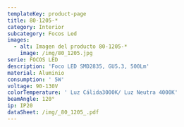 ```yaml
---
templateKey: product-page
title: 80-1205-*
category: Interior
subcategory: Focos Led
images:
  - alt: Imagen del producto 80-1205-*
    image: /img/80_1205.jpg
serie: FOCOS LED
description: 'Foco LED SMD2835, GU5.3, 500Lm'
material: Aluminio
consumption: ' 5W'
voltage: 90-130V
colorTemperature: ' Luz Cálida3000K/ Luz Neutra 4000K'
beamAngle: 120°
ip: IP20
dataSheet: /img/_80_1205_.pdf
---
```


